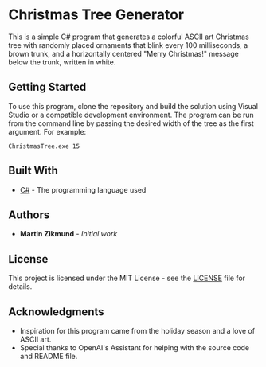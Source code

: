 # Christmas Tree Generator

This is a simple C# program that generates a colorful ASCII art Christmas tree with randomly placed ornaments that blink every 100 milliseconds, a brown trunk, and a horizontally centered "Merry Christmas!" message below the trunk, written in white.

## Getting Started

To use this program, clone the repository and build the solution using Visual Studio or a compatible development environment. The program can be run from the command line by passing the desired width of the tree as the first argument. For example:

```
ChristmasTree.exe 15
```

## Built With

* [C#](https://docs.microsoft.com/en-us/dotnet/csharp/) - The programming language used

## Authors

* **Martin Zikmund** - *Initial work*

## License

This project is licensed under the MIT License - see the [LICENSE](LICENSE) file for details.

## Acknowledgments

* Inspiration for this program came from the holiday season and a love of ASCII art.
* Special thanks to OpenAI's Assistant for helping with the source code and README file.

